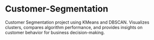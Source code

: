 # Customer-Segmentation
Customer Segmentation project using KMeans and DBSCAN. Visualizes clusters, compares algorithm performance, and provides insights on customer behavior for business decision-making.
